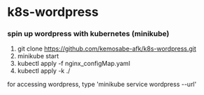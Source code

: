 # k8s-wordpress

### spin up wordpress with kubernetes (minikube)

1. git clone https://github.com/kemosabe-afk/k8s-wordpress.git
2. minikube start
3. kubectl apply -f nginx_configMap.yaml
4. kubectl apply -k ./

for accessing wordpress, type 'minikube service wordpress --url'
